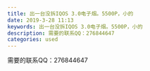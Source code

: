 ```yaml
---
title: 出一台没拆IQOS 3.0电子烟。5500P，小的
date: 2019-3-28 11:13
keywords: 出一台没拆IQOS 3.0电子烟。5500P，小的
description: 需要的联系QQ：276844647
categories: used
---
```

<td class="t_f" id="postmessage_3326711">

需要的联系QQ：276844647<br/>
<img alt="" border="0" class="zoom" data-cf-modified-70b5d92bd46416ba6ca19ca8-="" file="http://www.flw.ph/data/appbyme/upload/image/201903/28/lIqeFppWZjXt.jpg" id="aimg_h8IVI" lazyloadthumb="1" onclick="" onmouseover="" src="http://www.flw.ph/data/appbyme/upload/image/201903/28/lIqeFppWZjXt.jpg"/><br/>
<br/>
<img alt="" border="0" class="zoom" data-cf-modified-70b5d92bd46416ba6ca19ca8-="" file="http://www.flw.ph/data/appbyme/upload/image/201903/28/MTQ3obLOri1z.jpg" id="aimg_sFYQF" lazyloadthumb="1" onclick="" onmouseover="" src="http://www.flw.ph/data/appbyme/upload/image/201903/28/MTQ3obLOri1z.jpg"/><br/>
<br/>
</td>
